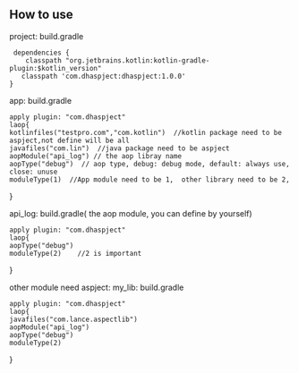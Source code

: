 ## How to use

project:  build.gradle   

     dependencies {
        classpath "org.jetbrains.kotlin:kotlin-gradle-plugin:$kotlin_version"
       classpath 'com.dhaspject:dhaspject:1.0.0'
    }
    



app: build.gradle

    apply plugin: "com.dhaspject"
    laop{
    kotlinfiles("testpro.com","com.kotlin")  //kotlin package need to be aspject,not define will be all
    javafiles("com.lin")  //java package need to be aspject
    aopModule("api_log") // the aop libray name 
    aopType("debug")  // aop type, debug: debug mode, default: always use, close: unuse
    moduleType(1)  //App module need to be 1,  other library need to be 2, 
}


api_log: build.gradle( the aop module, you can define by yourself)

    apply plugin: "com.dhaspject"
    laop{
    aopType("debug")
    moduleType(2)    //2 is important
}


other module need aspject:
my_lib: build.gradle

    apply plugin: "com.dhaspject"
    laop{
    javafiles("com.lance.aspectlib")
    aopModule("api_log")
    aopType("debug")
    moduleType(2)
}
